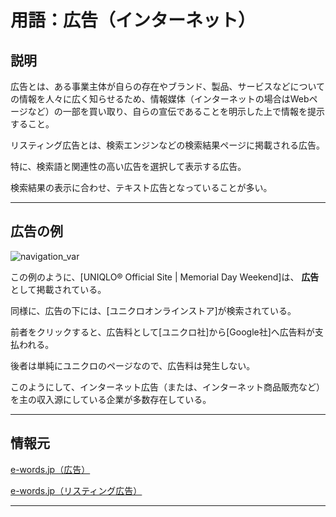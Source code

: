 # 用語：広告（インターネット）

## 説明

広告とは、ある事業主体が自らの存在やブランド、製品、サービスなどについての情報を人々に広く知らせるため、情報媒体（インターネットの場合はWebページなど）の一部を買い取り、自らの宣伝であることを明示した上で情報を提示すること。

リスティング広告とは、検索エンジンなどの検索結果ページに掲載される広告。

特に、検索語と関連性の高い広告を選択して表示する広告。

検索結果の表示に合わせ、テキスト広告となっていることが多い。

---

## 広告の例

![navigation_var](http://drive.google.com/uc?export=view&id=1CeXiXOqcBQQikkl4QKnhnc9i37N6qwAD)

この例のように、[UNIQLO&reg; Official Site | Memorial Day Weekend]は、 __広告__ として掲載されている。

同様に、広告の下には、[ユニクロオンラインストア]が検索されている。

前者をクリックすると、広告料として[ユニクロ社]から[Google社]へ広告料が支払われる。

後者は単純にユニクロのページなので、広告料は発生しない。

このようにして、インターネット広告（または、インターネット商品販売など）を主の収入源にしている企業が多数存在している。

---

## 情報元

[e-words.jp（広告）](http://e-words.jp/w/%E5%BA%83%E5%91%8A.html)

[e-words.jp（リスティング広告）](http://e-words.jp/w/%E3%83%AA%E3%82%B9%E3%83%86%E3%82%A3%E3%83%B3%E3%82%B0%E5%BA%83%E5%91%8A.html)

---

<br><br><br><br><br><br><br><br><br><br><br><br><br><br><br><br>

